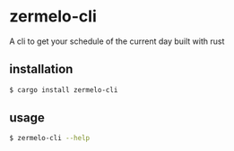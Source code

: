 # zermelo-cli
A cli to get your schedule of the current day built with rust

## installation
```sh
$ cargo install zermelo-cli
```

## usage
```sh
$ zermelo-cli --help
```